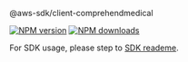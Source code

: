 @aws-sdk/client-comprehendmedical

[![NPM version](https://img.shields.io/npm/v/@aws-sdk/client-comprehendmedical/beta.svg)](https://www.npmjs.com/package/@aws-sdk/client-comprehendmedical)
[![NPM downloads](https://img.shields.io/npm/dm/@aws-sdk/client-comprehendmedical.svg)](https://www.npmjs.com/package/@aws-sdk/client-comprehendmedical)

For SDK usage, please step to [SDK reademe](https://github.com/aws/aws-sdk-js-v3).

